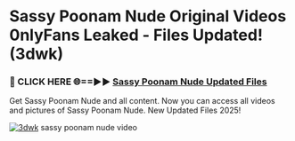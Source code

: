# Sassy Poonam Nude Original Videos 0nlyFans Leaked - Files Updated! (3dwk)

<h3>🔴 CLICK HERE 🌐==►► <a href="https://tinyurl.com/5h6xmrr3" rel="nofollow">Sassy Poonam Nude Updated Files</a></h3>

Get Sassy Poonam Nude and all content. Now you can access all videos and pictures of Sassy Poonam Nude. New Updated Files 2025!

[![3dwk](https://i.imgur.com/KVD873Z.gif)](https://tinyurl.com/5h6xmrr3)
sassy poonam nude video